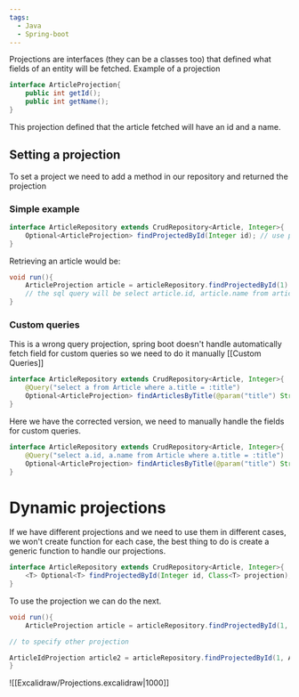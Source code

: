 ```yaml
---
tags:
  - Java
  - Spring-boot
---
```

Projections are interfaces (they can be a classes too) that defined what fields of an entity will be fetched.
Example of a projection
```java
interface ArticleProjection{
	public int getId();
	public int getName();
}
```
This projection defined that the article fetched will have an id and a name.

## Setting a projection
To set a project we need to add a method in our repository and returned the projection
### Simple example
```java
interface ArticleRepository extends CrudRepository<Article, Integer>{
	Optional<ArticleProjection> findProjectedById(Integer id); // use projected word it's a standart
}
```
Retrieving an article would be:
```java
void run(){
	ArticleProjection article = articleRepository.findProjectedById(1).orThrowElse();
	// the sql query will be select article.id, article.name from articles where id = 1;
}
```
### Custom queries
This is a wrong query projection, spring boot doesn't handle automatically fetch field for custom queries so we need to do it manually [[Custom Queries]]
```java
interface ArticleRepository extends CrudRepository<Article, Integer>{
	@Query("select a from Article where a.title = :title")
	Optional<ArticleProjection> findArticlesByTitle(@param("title") String title); // this retrieves all the articles fields even if we are using a projection.
}
```
Here we have the corrected version, we need to manually handle the fields for custom queries.
```java
interface ArticleRepository extends CrudRepository<Article, Integer>{
	@Query("select a.id, a.name from Article where a.title = :title")
	Optional<ArticleProjection> findArticlesByTitle(@param("title") String title);
}
```
# Dynamic projections
If we have different projections and we need to use them in different cases, we won't create function for each case, the best thing to do is create a generic function to handle our projections.
```java
interface ArticleRepository extends CrudRepository<Article, Integer>{
	<T> Optional<T> findProjectedById(Integer id, Class<T> projection); // we need to create other attribute because java doesn't allow us to use other sintax.
}
```
To use the projection we can do the next.
```java
void run(){
	ArticleProjection article = articleRepository.findProjectedById(1, ArticleProjection.class).orThrowElse();

// to specify other projection

ArticleIdProjection article2 = articleRepository.findProjectedById(1, ArticleIdProjection.class).orThrowElse(); // only selects the article id
}
```

![[Excalidraw/Projections.excalidraw|1000]]